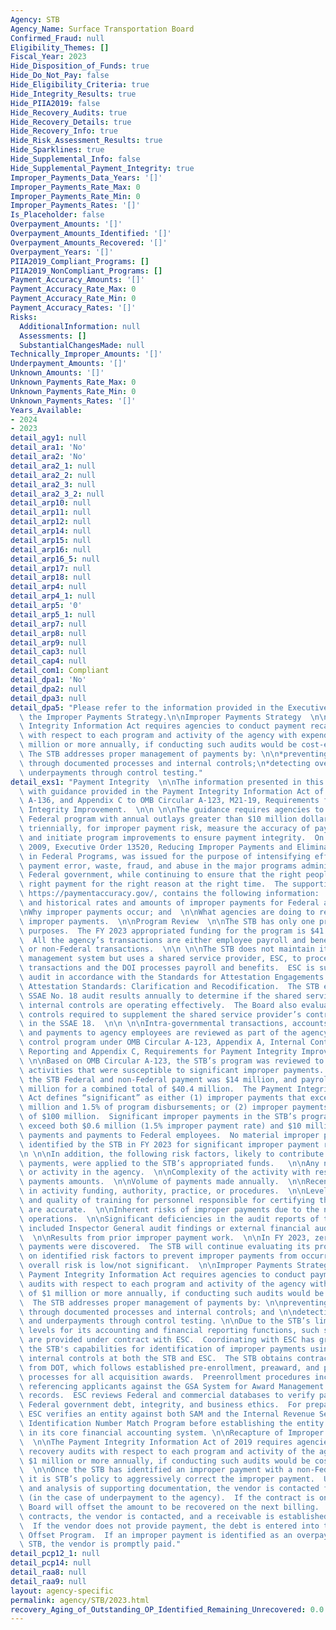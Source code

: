 ```yaml
---
Agency: STB
Agency_Name: Surface Transportation Board
Confirmed_Fraud: null
Eligibility_Themes: []
Fiscal_Year: 2023
Hide_Disposition_of_Funds: true
Hide_Do_Not_Pay: false
Hide_Eligibility_Criteria: true
Hide_Integrity_Results: true
Hide_PIIA2019: false
Hide_Recovery_Audits: true
Hide_Recovery_Details: true
Hide_Recovery_Info: true
Hide_Risk_Assessment_Results: true
Hide_Sparklines: true
Hide_Supplemental_Info: false
Hide_Supplemental_Payment_Integrity: true
Improper_Payments_Data_Years: '[]'
Improper_Payments_Rate_Max: 0
Improper_Payments_Rate_Min: 0
Improper_Payments_Rates: '[]'
Is_Placeholder: false
Overpayment_Amounts: '[]'
Overpayment_Amounts_Identified: '[]'
Overpayment_Amounts_Recovered: '[]'
Overpayment_Years: '[]'
PIIA2019_Compliant_Programs: []
PIIA2019_NonCompliant_Programs: []
Payment_Accuracy_Amounts: '[]'
Payment_Accuracy_Rate_Max: 0
Payment_Accuracy_Rate_Min: 0
Payment_Accuracy_Rates: '[]'
Risks:
  AdditionalInformation: null
  Assessments: []
  SubstantialChangesMade: null
Technically_Improper_Amounts: '[]'
Underpayment_Amounts: '[]'
Unknown_Amounts: '[]'
Unknown_Payments_Rate_Max: 0
Unknown_Payments_Rate_Min: 0
Unknown_Payments_Rates: '[]'
Years_Available:
- 2024
- 2023
detail_agy1: null
detail_ara1: 'No'
detail_ara2: 'No'
detail_ara2_1: null
detail_ara2_2: null
detail_ara2_3: null
detail_ara2_3_2: null
detail_arp10: null
detail_arp11: null
detail_arp12: null
detail_arp14: null
detail_arp15: null
detail_arp16: null
detail_arp16_5: null
detail_arp17: null
detail_arp18: null
detail_arp4: null
detail_arp4_1: null
detail_arp5: '0'
detail_arp5_1: null
detail_arp7: null
detail_arp8: null
detail_arp9: null
detail_cap3: null
detail_cap4: null
detail_com1: Compliant
detail_dpa1: 'No'
detail_dpa2: null
detail_dpa3: null
detail_dpa5: "Please refer to the information provided in the Executive Summary under\
  \ the Improper Payments Strategy.\n\nImproper Payments Strategy  \n\nThe Payment\
  \ Integrity Information Act requires agencies to conduct payment recapture audits\
  \ with respect to each program and activity of the agency with expenditures of $1\
  \ million or more annually, if conducting such audits would be cost-effective. \
  \ The STB addresses proper management of payments by: \n\n*preventing payment errors\
  \ through documented processes and internal controls;\n*detecting overpayment and\
  \ underpayments through control testing."
detail_exs1: "Payment Integrity  \n\nThe information presented in this report complies\
  \ with guidance provided in the Payment Integrity Information Act of 2019; OMB Circular\
  \ A-136, and Appendix C to OMB Circular A-123, M21-19, Requirements for Payment\
  \ Integrity Improvement.  \n\n \n\nThe guidance requires agencies to assess every\
  \ Federal program with annual outlays greater than $10 million dollars, at least\
  \ triennially, for improper payment risk, measure the accuracy of payments annually,\
  \ and initiate program improvements to ensure payment integrity.  On November 20,\
  \ 2009, Executive Order 13520, Reducing Improper Payments and Eliminating Waste\
  \ in Federal Programs, was issued for the purpose of intensifying efforts to eliminate\
  \ payment error, waste, fraud, and abuse in the major programs administered by the\
  \ Federal government, while continuing to ensure that the right people receive the\
  \ right payment for the right reason at the right time.  The supporting website,\
  \ https://paymentaccuracy.gov/, contains the following information:  \n\nCurrent\
  \ and historical rates and amounts of improper payments for Federal agencies;  \n\
  \nWhy improper payments occur; and  \n\nWhat agencies are doing to reduce and recover\
  \ improper payments.  \n\nProgram Review  \n\nThe STB has only one program for budget\
  \ purposes.  The FY 2023 appropriated funding for the program is $41.429 million.\
  \  All the agency’s transactions are either employee payroll and benefits, intragovernmental,\
  \ or non-Federal transactions.  \n\n \n\nThe STB does not maintain its own financial\
  \ management system but uses a shared service provider, ESC, to process all accounting\
  \ transactions and the DOI processes payroll and benefits.  ESC is subject to external\
  \ audit in accordance with the Standards for Attestation Engagements (SSAE) 18,\
  \ Attestation Standards: Clarification and Recodification.  The STB examines the\
  \ SSAE No. 18 audit results annually to determine if the shared service provider’s\
  \ internal controls are operating effectively.  The Board also evaluates the internal\
  \ controls required to supplement the shared service provider’s controls as outlined\
  \ in the SSAE 18.  \n\n \n\nIntra-governmental transactions, accounts payables,\
  \ and payments to agency employees are reviewed as part of the agency’s internal\
  \ control program under OMB Circular A-123, Appendix A, Internal Control over Financial\
  \ Reporting and Appendix C, Requirements for Payment Integrity Improvement.  \n\n\
  \ \n\nBased on OMB Circular A-123, the STB’s program was reviewed to identify those\
  \ activities that were susceptible to significant improper payments.  For FY 2023,\
  \ the STB Federal and non-Federal payment was $14 million, and payroll was $26.4\
  \ million for a combined total of $40.4 million.  The Payment Integrity Information\
  \ Act defines “significant” as either (1) improper payments that exceed both $10\
  \ million and 1.5% of program disbursements; or (2) improper payments in excess\
  \ of $100 million.  Significant improper payments in the STB’s program needed to\
  \ exceed both $0.6 million (1.5% improper payment rate) and $10 million of all non-Federal\
  \ payments and payments to Federal employees.  No material improper payments were\
  \ identified by the STB in FY 2023 for significant improper payment reporting. \n\
  \n \n\nIn addition, the following risk factors, likely to contribute to improper\
  \ payments, were applied to the STB’s appropriated funds.   \n\nAny new programs\
  \ or activity in the agency.  \n\nComplexity of the activity with respect to correct\
  \ payments amounts.  \n\nVolume of payments made annually.  \n\nRecent major changes\
  \ in activity funding, authority, practice, or procedures.  \n\nLevel, experience,\
  \ and quality of training for personnel responsible for certifying that payments\
  \ are accurate.  \n\nInherent risks of improper payments due to the nature of agency\
  \ operations.  \n\nSignificant deficiencies in the audit reports of the agency that\
  \ included Inspector General audit findings or external financial audit findings.\
  \  \n\nResults from prior improper payment work.  \n\nIn FY 2023, zero (-) improper\
  \ payments were discovered.  The STB will continue evaluating its programs based\
  \ on identified risk factors to prevent improper payments from occurring, but the\
  \ overall risk is low/not significant.  \n\nImproper Payments Strategy  \n\nThe\
  \ Payment Integrity Information Act requires agencies to conduct payment recapture\
  \ audits with respect to each program and activity of the agency with expenditures\
  \ of $1 million or more annually, if conducting such audits would be cost-effective.\
  \  The STB addresses proper management of payments by: \n\npreventing payment errors\
  \ through documented processes and internal controls; and \n\ndetecting overpayment\
  \ and underpayments through control testing. \n\nDue to the STB’s limited staffing\
  \ levels for its accounting and financial reporting functions, such support services\
  \ are provided under contract with ESC.  Coordinating with ESC has greatly enhanced\
  \ the STB's capabilities for identification of improper payments using detailed\
  \ internal controls at both the STB and ESC.  The STB obtains contracting support\
  \ from DOT, which follows established pre-enrollment, preaward, and pre-payment\
  \ processes for all acquisition awards.  Preenrollment procedures include cross\
  \ referencing applicants against the GSA System for Award Management (SAM) exclusion\
  \ records.  ESC reviews Federal and commercial databases to verify past performance,\
  \ Federal government debt, integrity, and business ethics.  For prepayment processes,\
  \ ESC verifies an entity against both SAM and the Internal Revenue Service’s Taxpayer\
  \ Identification Number Match Program before establishing the entity as a vendor\
  \ in its core financial accounting system. \n\nRecapture of Improper Payments Reporting\
  \  \n\nThe Payment Integrity Information Act of 2019 requires agencies to conduct\
  \ recovery audits with respect to each program and activity of the agency that expends\
  \ $1 million or more annually, if conducting such audits would be cost-effective.\
  \  \n\nOnce the STB has identified an improper payment with a non-Federal vendor,\
  \ it is STB’s policy to aggressively correct the improper payment.  Upon research\
  \ and analysis of supporting documentation, the vendor is contacted for resolution\
  \ (in the case of underpayment to the agency).  If the contract is ongoing, the\
  \ Board will offset the amount to be recovered on the next billing.  For all other\
  \ contracts, the vendor is contacted, and a receivable is established for collection.\
  \  If the vendor does not provide payment, the debt is entered into the Treasury\
  \ Offset Program.  If an improper payment is identified as an overpayment to the\
  \ STB, the vendor is promptly paid."
detail_pcp12_1: null
detail_pcp14: null
detail_raa8: null
detail_raa9: null
layout: agency-specific
permalink: agency/STB/2023.html
recovery_Aging_of_Outstanding_OP_Identified_Remaining_Unrecovered: 0.0
---
```

